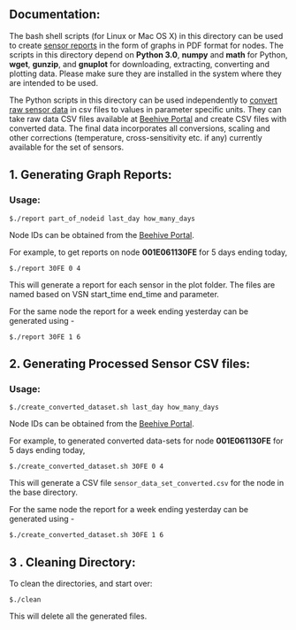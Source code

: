 ## Documentation:

The bash shell scripts (for Linux or Mac OS X) in this directory can be used to create [sensor reports](https://github.com/waggle-sensor/sensors/blob/develop/v3/reports/README.md#1-generating-graph-reports)  in the form of graphs in 
PDF format for nodes. The scripts in this directory depend on **Python 3.0**, **numpy** and **math** for Python, **wget**, **gunzip**, and **gnuplot** for downloading, extracting, converting and plotting data. Please make sure they are installed in the system where they are intended to be used. 

The Python scripts in this directory can be used independently to [convert raw sensor data](https://github.com/waggle-sensor/sensors/blob/develop/v3/reports/README.md#2-generating-processed-sensor-csv-files) in csv files to values in parameter specific 
units. They can take raw data CSV files available at [Beehive Portal](http://beehive1.mcs.anl.gov/) and create CSV files with converted data. The final data incorporates all conversions, scaling and other corrections (temperature, cross-sensitivity etc. if any) currently available for the set of sensors. 


## 1. Generating Graph Reports:

### Usage: 

`$./report part_of_nodeid last_day how_many_days`

Node IDs can be obtained from the [Beehive Portal](http://beehive1.mcs.anl.gov/).

For example, to get reports on node **001E061130FE** for 5 days ending today, 

`$./report 30FE 0 4`

This will generate a report for each sensor in the plot folder. The files are named 
based on VSN start_time end_time and parameter. 

For the same node the report for a week ending yesterday can be generated using - 

`$./report 30FE 1 6`

## 2. Generating Processed Sensor CSV files:

### Usage: 

`$./create_converted_dataset.sh last_day how_many_days`

Node IDs can be obtained from the [Beehive Portal](http://beehive1.mcs.anl.gov/).

For example, to generated converted data-sets for node **001E061130FE** for 5 days ending today, 

`$./create_converted_dataset.sh 30FE 0 4`

This will generate a CSV file `sensor_data_set_converted.csv` for the node in the base directory. 

For the same node the report for a week ending yesterday can be generated using - 

`$./create_converted_dataset.sh 30FE 1 6`


## 3 . Cleaning Directory:

To clean the directories, and start over: 

`$./clean`

This will delete all the generated files. 







